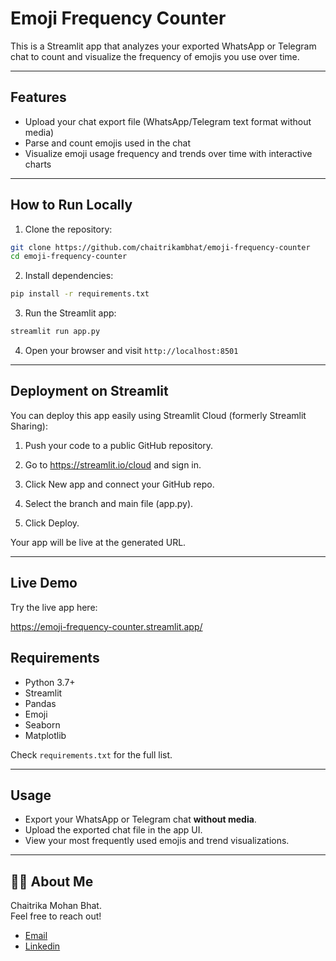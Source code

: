 
# Emoji Frequency Counter

This is a Streamlit app that analyzes your exported WhatsApp or Telegram chat to count and visualize the frequency of emojis you use over time.

---

## Features

- Upload your chat export file (WhatsApp/Telegram text format without media)
- Parse and count emojis used in the chat
- Visualize emoji usage frequency and trends over time with interactive charts

---

## How to Run Locally

1. Clone the repository:

```bash
git clone https://github.com/chaitrikambhat/emoji-frequency-counter
cd emoji-frequency-counter
```

2. Install dependencies:

```bash
pip install -r requirements.txt
```

3. Run the Streamlit app:

```bash
streamlit run app.py
```

4. Open your browser and visit `http://localhost:8501`

---

## Deployment on Streamlit

You can deploy this app easily using Streamlit Cloud (formerly Streamlit Sharing):

1. Push your code to a public GitHub repository.

2. Go to https://streamlit.io/cloud and sign in.

3. Click New app and connect your GitHub repo.

4. Select the branch and main file (app.py).

5. Click Deploy.

Your app will be live at the generated URL.

---

## Live Demo  

Try the live app here:

https://emoji-frequency-counter.streamlit.app/

## Requirements

- Python 3.7+
- Streamlit
- Pandas
- Emoji
- Seaborn
- Matplotlib

Check `requirements.txt` for the full list.

---

## Usage

- Export your WhatsApp or Telegram chat **without media**.
- Upload the exported chat file in the app UI.
- View your most frequently used emojis and trend visualizations.

---

## 🙋‍♀️ About Me

Chaitrika Mohan Bhat.   
Feel free to reach out!

- [Email](chaitrikambhat@gmail.com)
- [Linkedin](https://www.linkedin.com/in/chaitrika-m-bhat/)
